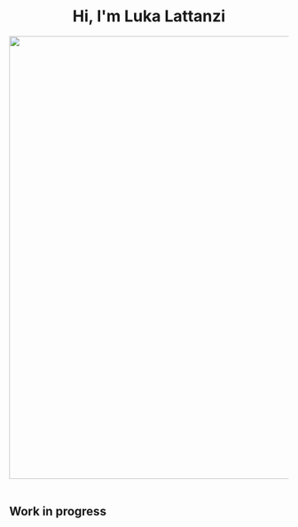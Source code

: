 <h1 align="center">Hi, I'm Luka Lattanzi</h1>
<div align="center">
<img hight="300" width="800" src="https://media.tenor.com/T914ACwG75UAAAAd/solid-snake-salute.gif">
</div>
<br>
<h2>Work in progress</h2>
<!--
<a href='https://github.com/rahul-jha98/github-stats-transparent'>
    
<img width="300" src="https://www.zelda.com/tears-of-the-kingdom/_images/features/link.png">
    
[![Top Langs](https://github-readme-stats.vercel.app/api/top-langs/?username=LukaLattanzi&theme=transparent)](https://github.com/anuraghazra/github-readme-stats)
![Anurag's GitHub stats](https://github-readme-stats.vercel.app/api?username=LukaLattanzi&show_icons=true&theme=transparent)

</a>
